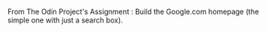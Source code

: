  From The Odin Project's 
 Assignment : Build the Google.com homepage
(the simple one with just a search box).